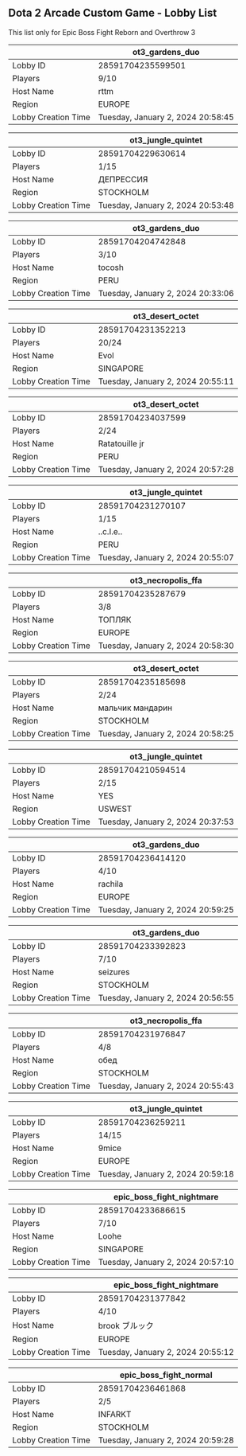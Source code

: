## Dota 2 Arcade Custom Game - Lobby List

This list only for Epic Boss Fight Reborn and Overthrow 3

|  | ot3_gardens_duo |
| ------ | ------ |
| Lobby ID | 28591704235599501 |
| Players | 9/10 |
| Host Name | rttm |
| Region | EUROPE |
| Lobby Creation Time | Tuesday, January 2, 2024 20:58:45 |


|  | ot3_jungle_quintet |
| ------ | ------ |
| Lobby ID | 28591704229630614 |
| Players | 1/15 |
| Host Name | ДЕПРЕССИЯ |
| Region | STOCKHOLM |
| Lobby Creation Time | Tuesday, January 2, 2024 20:53:48 |


|  | ot3_gardens_duo |
| ------ | ------ |
| Lobby ID | 28591704204742848 |
| Players | 3/10 |
| Host Name | tocosh |
| Region | PERU |
| Lobby Creation Time | Tuesday, January 2, 2024 20:33:06 |


|  | ot3_desert_octet |
| ------ | ------ |
| Lobby ID | 28591704231352213 |
| Players | 20/24 |
| Host Name | Evol |
| Region | SINGAPORE |
| Lobby Creation Time | Tuesday, January 2, 2024 20:55:11 |


|  | ot3_desert_octet |
| ------ | ------ |
| Lobby ID | 28591704234037599 |
| Players | 2/24 |
| Host Name | Ratatouille jr |
| Region | PERU |
| Lobby Creation Time | Tuesday, January 2, 2024 20:57:28 |


|  | ot3_jungle_quintet |
| ------ | ------ |
| Lobby ID | 28591704231270107 |
| Players | 1/15 |
| Host Name | ..c.I.e.. |
| Region | PERU |
| Lobby Creation Time | Tuesday, January 2, 2024 20:55:07 |


|  | ot3_necropolis_ffa |
| ------ | ------ |
| Lobby ID | 28591704235287679 |
| Players | 3/8 |
| Host Name | ТОПЛЯК |
| Region | EUROPE |
| Lobby Creation Time | Tuesday, January 2, 2024 20:58:30 |


|  | ot3_desert_octet |
| ------ | ------ |
| Lobby ID | 28591704235185698 |
| Players | 2/24 |
| Host Name | мальчик мандарин |
| Region | STOCKHOLM |
| Lobby Creation Time | Tuesday, January 2, 2024 20:58:25 |


|  | ot3_jungle_quintet |
| ------ | ------ |
| Lobby ID | 28591704210594514 |
| Players | 2/15 |
| Host Name | YES |
| Region | USWEST |
| Lobby Creation Time | Tuesday, January 2, 2024 20:37:53 |


|  | ot3_gardens_duo |
| ------ | ------ |
| Lobby ID | 28591704236414120 |
| Players | 4/10 |
| Host Name | rachila |
| Region | EUROPE |
| Lobby Creation Time | Tuesday, January 2, 2024 20:59:25 |


|  | ot3_gardens_duo |
| ------ | ------ |
| Lobby ID | 28591704233392823 |
| Players | 7/10 |
| Host Name | seizures |
| Region | STOCKHOLM |
| Lobby Creation Time | Tuesday, January 2, 2024 20:56:55 |


|  | ot3_necropolis_ffa |
| ------ | ------ |
| Lobby ID | 28591704231976847 |
| Players | 4/8 |
| Host Name | обед |
| Region | STOCKHOLM |
| Lobby Creation Time | Tuesday, January 2, 2024 20:55:43 |


|  | ot3_jungle_quintet |
| ------ | ------ |
| Lobby ID | 28591704236259211 |
| Players | 14/15 |
| Host Name | 9mice |
| Region | EUROPE |
| Lobby Creation Time | Tuesday, January 2, 2024 20:59:18 |


|  | epic_boss_fight_nightmare |
| ------ | ------ |
| Lobby ID | 28591704233686615 |
| Players | 7/10 |
| Host Name | Loohe |
| Region | SINGAPORE |
| Lobby Creation Time | Tuesday, January 2, 2024 20:57:10 |


|  | epic_boss_fight_nightmare |
| ------ | ------ |
| Lobby ID | 28591704231377842 |
| Players | 4/10 |
| Host Name | brook ブルック |
| Region | EUROPE |
| Lobby Creation Time | Tuesday, January 2, 2024 20:55:12 |


|  | epic_boss_fight_normal |
| ------ | ------ |
| Lobby ID | 28591704236461868 |
| Players | 2/5 |
| Host Name | INFARKT |
| Region | STOCKHOLM |
| Lobby Creation Time | Tuesday, January 2, 2024 20:59:28 |


